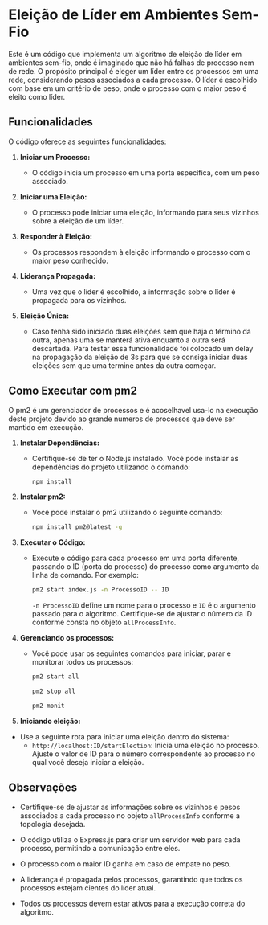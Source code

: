 # Eleição de Líder em Ambientes Sem-Fio

Este é um código que implementa um algoritmo de eleição de líder em ambientes sem-fio, onde é imaginado que não há falhas de processo nem de rede. O propósito principal é eleger um líder entre os processos em uma rede, considerando pesos associados a cada processo. O líder é escolhido com base em um critério de peso, onde o processo com o maior peso é eleito como líder.

## Funcionalidades

O código oferece as seguintes funcionalidades:

1. **Iniciar um Processo:**

   - O código inicia um processo em uma porta específica, com um peso associado.

2. **Iniciar uma Eleição:**

   - O processo pode iniciar uma eleição, informando para seus vizinhos sobre a eleição de um líder.

3. **Responder à Eleição:**

   - Os processos respondem à eleição informando o processo com o maior peso conhecido.

4. **Liderança Propagada:**

   - Uma vez que o líder é escolhido, a informação sobre o líder é propagada para os vizinhos.

5. **Eleição Única:**
   - Caso tenha sido iniciado duas eleições sem que haja o término da outra, apenas uma se manterá ativa enquanto a outra será descartada. Para testar essa funcionalidade foi colocado um delay na propagação da eleição de 3s para que se consiga iniciar duas eleições sem que uma termine antes da outra começar.

## Como Executar com pm2

   O pm2 é um gerenciador de processos e é acoselhavel usa-lo na execução deste projeto devido ao grande numeros de processos que deve ser mantido em execução.

1. **Instalar Dependências:**

   - Certifique-se de ter o Node.js instalado. Você pode instalar as dependências do projeto utilizando o comando:
     ```bash
     npm install
     ```

2. **Instalar pm2:**

   - Você pode instalar o pm2 utilizando o seguinte comando:
     ```bash
     npm install pm2@latest -g
     ```

3. **Executar o Código:**

   - Execute o código para cada processo em uma porta diferente, passando o ID (porta do processo) do processo como argumento da linha de comando. Por exemplo:
     ```bash
     pm2 start index.js -n ProcessoID -- ID
     ```
     `-n ProcessoID` define um nome para o processo e `ID` é o argumento passado para o algoritmo.
     Certifique-se de ajustar o número da ID conforme consta no objeto `allProcessInfo`.

4. **Gerenciando os processos:**

   - Você pode usar os seguintes comandos para iniciar, parar e monitorar todos os processos:
     ```bash
     pm2 start all
     ```
     ```bash
     pm2 stop all
     ```
     ```bash
     pm2 monit
     ```

5. **Iniciando eleição:**

- Use a seguinte rota para iniciar uma eleição dentro do sistema:
  - `http://localhost:ID/startElection`: Inicia uma eleição no processo.
    Ajuste o valor de ID para o número correspondente ao processo no qual você deseja iniciar a eleição.

## Observações

- Certifique-se de ajustar as informações sobre os vizinhos e pesos associados a cada processo no objeto `allProcessInfo` conforme a topologia desejada.

- O código utiliza o Express.js para criar um servidor web para cada processo, permitindo a comunicação entre eles.

- O processo com o maior ID ganha em caso de empate no peso.

- A liderança é propagada pelos processos, garantindo que todos os processos estejam cientes do líder atual.

- Todos os processos devem estar ativos para a execução correta do algoritmo.
